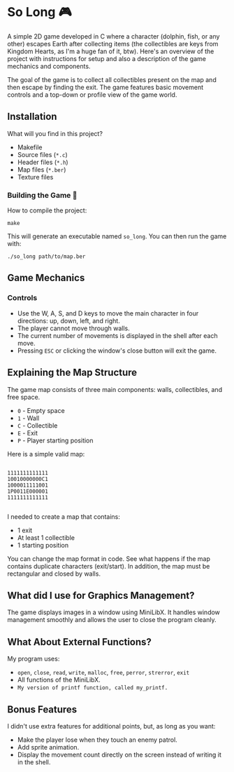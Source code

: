 <!DOCTYPE html>
<html lang="en">
<head>
    <meta charset="UTF-8">
    <meta name="viewport" content="width=device-width, initial-scale=1.0">
</head>
<body>
    <h1>So Long 🎮</h1>
    <p>A simple 2D game developed in C where a character (dolphin, fish, or any other) escapes Earth after collecting items (the collectibles are keys from Kingdom Hearts, as I'm a huge fan of it, btw). Here's an overview of the project with instructions for setup and also a description of the game mechanics and components.</p>
    <p>The goal of the game is to collect all collectibles present on the map and then escape by finding the exit. The game features basic movement controls and a top-down or profile view of the game world.</p>
    <h2 id="installation">Installation</h2>
    <p>What will you find in this project?</p>
    <ul>
        <li>Makefile</li>
        <li>Source files (<code>*.c</code>)</li>
        <li>Header files (<code>*.h</code>)</li>
        <li>Map files (<code>*.ber</code>)</li>
        <li>Texture files</li>
    </ul>
    <h3>Building the Game 👾</h3>
    <p>How to compile the project:</p>
    <pre><code>make</code></pre>
    <p>This will generate an executable named <code>so_long</code>. You can then run the game with:</p>
    <pre><code>./so_long path/to/map.ber</code></pre>
    <h2 id="game-mechanics">Game Mechanics</h2>
    <h3>Controls</h3>
    <ul>
        <li>Use the W, A, S, and D keys to move the main character in four directions: up, down, left, and right.</li>
        <li>The player cannot move through walls.</li>
        <li>The current number of movements is displayed in the shell after each move.</li>
        <li>Pressing <code>ESC</code> or clicking the window's close button will exit the game.</li>
    </ul>
    <h2 id="map-structure">Explaining the Map Structure</h2>
    <p>The game map consists of three main components: walls, collectibles, and free space.</p>
    <ul>
        <li><code>0</code> - Empty space</li>
        <li><code>1</code> - Wall</li>
        <li><code>C</code> - Collectible</li>
        <li><code>E</code> - Exit</li>
        <li><code>P</code> - Player starting position</li>
    </ul>
    <p>Here is a simple valid map:</p>
    <pre><code>
1111111111111
10010000000C1
1000011111001
1P0011E000001
1111111111111
    </code></pre>
    <p> I needed to create a map that contains:</p>
    <ul>
        <li>1 exit</li>
        <li>At least 1 collectible</li>
        <li>1 starting position</li>
    </ul>
    <p>You can change the map format in code. See what happens if the map contains duplicate characters (exit/start). In addition, the map must be rectangular and closed by walls.</p>
    <h2 id="graphics-management">What did I use for Graphics Management?</h2>
    <p>The game displays images in a window using MiniLibX. It handles window management smoothly and allows the user to close the program cleanly.</p>
    <h2 id="external-functions">What About External Functions?</h2>
    <p>My program uses:</p>
    <ul>
        <li><code>open</code>, <code>close</code>, <code>read</code>, <code>write</code>, <code>malloc</code>, <code>free</code>, <code>perror</code>, <code>strerror</code>, <code>exit</code></li>
        <li>All functions of the MiniLibX.</li>
        <li><code>My version of printf function, called my_printf.</code></li>
    </ul>
    <h2 id="bonus-features">Bonus Features</h2>
    <p> I didn't use extra features for additional points, but, as long as you want:</p>
    <ul>
        <li>Make the player lose when they touch an enemy patrol.</li>
        <li>Add sprite animation.</li>
        <li>Display the movement count directly on the screen instead of writing it in the shell.</li>
    </ul>
</body>
</html>
